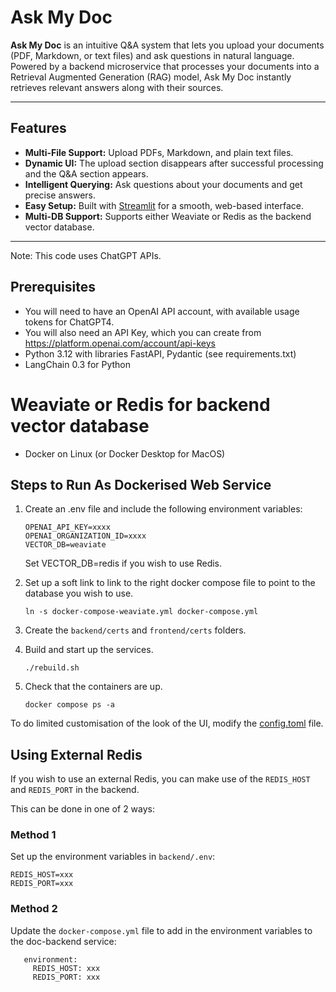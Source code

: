 # Ask My Doc

**Ask My Doc** is an intuitive Q&A system that lets you upload your documents (PDF, Markdown, or text files) and ask questions in natural language. Powered by a backend microservice that processes your documents into a Retrieval Augmented Generation (RAG) model, Ask My Doc instantly retrieves relevant answers along with their sources.

---

## Features

- **Multi-File Support:** Upload PDFs, Markdown, and plain text files.
- **Dynamic UI:** The upload section disappears after successful processing and the Q&A section appears.
- **Intelligent Querying:** Ask questions about your documents and get precise answers.
- **Easy Setup:** Built with [Streamlit](https://streamlit.io/) for a smooth, web-based interface.
- **Multi-DB Support:** Supports either Weaviate or Redis as the backend vector database.

---

Note: This code uses ChatGPT APIs.

## Prerequisites

* You will need to have an OpenAI API account, with available usage tokens for ChatGPT4.
* You will also need an API Key, which you can create from https://platform.openai.com/account/api-keys
* Python 3.12 with libraries FastAPI, Pydantic (see requirements.txt)
* LangChain 0.3 for Python
# Weaviate or Redis for backend vector database
* Docker on Linux (or Docker Desktop for MacOS)

## Steps to Run As Dockerised Web Service

1. Create an .env file and include the following environment variables:
   ```
   OPENAI_API_KEY=xxxx
   OPENAI_ORGANIZATION_ID=xxxx
   VECTOR_DB=weaviate
   ```
   Set VECTOR_DB=redis if you wish to use Redis.

2. Set up a soft link to link to the right docker compose file to point to the database you wish to use.
   ```
   ln -s docker-compose-weaviate.yml docker-compose.yml
   ```

3. Create the `backend/certs` and `frontend/certs` folders.

4. Build and start up the services.
   ```
   ./rebuild.sh 
   ```

4. Check that the containers are up.
   ```
   docker compose ps -a
   ```

To do limited customisation of the look of the UI, modify the [config.toml](frontend/.streamlit/config.toml) file.

## Using External Redis

If you wish to use an external Redis, you can make use of the `REDIS_HOST` and `REDIS_PORT` in the backend.

This can be done in one of 2 ways:

### Method 1

Set up the environment variables in `backend/.env`:
```
REDIS_HOST=xxx
REDIS_PORT=xxx
```

### Method 2

Update the `docker-compose.yml` file to add in the environment variables to the doc-backend service:
```
   environment:
     REDIS_HOST: xxx
     REDIS_PORT: xxx
```
